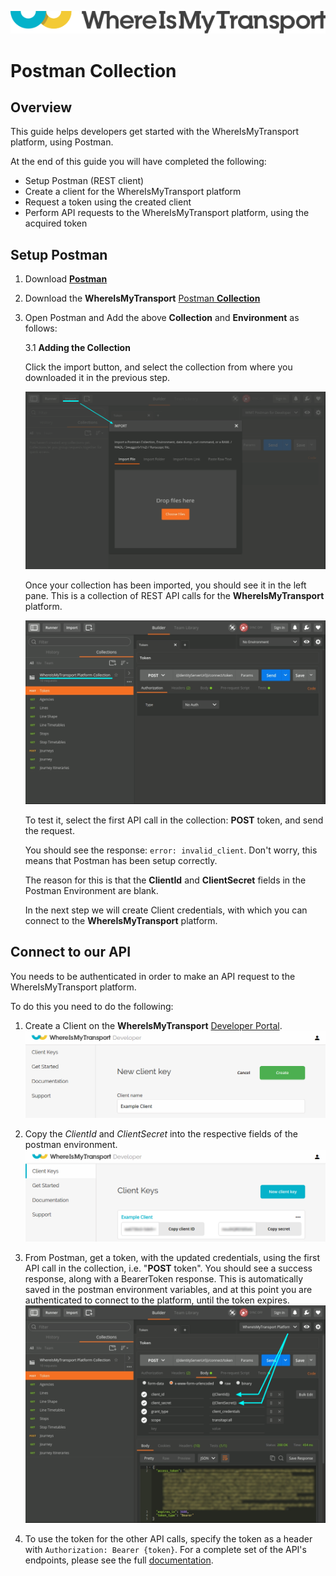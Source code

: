 ![](./logo.png)

# Postman Collection

## Overview

This guide helps developers get started with the WhereIsMyTransport platform, using Postman. 

At the end of this guide you will have completed the following:

- Setup Postman (REST client)
- Create a client for the WhereIsMyTransport platform
- Request a token using the created client
- Perform API requests to the WhereIsMyTransport platform, using the acquired token

## Setup Postman

1. Download [**Postman**](https://www.getpostman.com/)
2. Download the **WhereIsMyTransport** [Postman **Collection**](PlatformCollection.json)
3. Open Postman and Add the above **Collection** and **Environment** as follows:

    3.1 **Adding the Collection**
    
    Click the import button, and select the collection from where you downloaded it in the previous step.

    ![](postman_1_import_collection.png)

    Once your collection has been imported, you should see it in the left pane. This is a collection of REST API calls for the **WhereIsMyTransport** platform.

    ![](postman_2_import_done.png)

    To test it, select the first API call in the collection: **POST** token, and send the request. 
    
    You should see the response: `error: invalid_client`. Don't worry, this means that Postman has been setup correctly. 
    
    The reason for this is that the **ClientId** and **ClientSecret** fields in the Postman Environment are blank.
    
    In the next step we will create Client credentials, with which you can connect to the **WhereIsMyTransport** platform.
     
     
## Connect to our API

You needs to be authenticated in order to make an API request to the WhereIsMyTransport platform. 

To do this you need to do the following:

1. Create a Client on the **WhereIsMyTransport** [Developer Portal](https://developer.whereismytransport.com/).
    ![](devportal_client_create.png)

2. Copy the *ClientId* and *ClientSecret* into the respective fields of the postman environment.
    ![](devportal_client.png)

3. From Postman, get a token, with the updated credentials, using the first API call in the collection, i.e. "**POST** token". You should see a success response, along with a BearerToken response. This is automatically saved in the postman environment variables, and at this point you are authenticated to connect to the platform, until the token expires.
    ![](postman_5_token.png)

4. To use the token for the other API calls, specify the token as a header with `Authorization: Bearer {token}`. For a complete set of the API's endpoints, please see the full [documentation](https://developer.whereismytransport.com/documentation).
